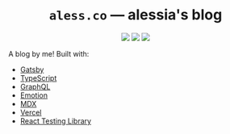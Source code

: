 <div align="center">

  <h1><code>aless.co</code> &mdash; alessia's blog</h1>

  <p>
    <a href="https://github.com/alessbell/aless.co/actions?query=workflow%3ATests" title="Tests"><img src="https://github.com/alessbell/aless.co/workflows/Tests/badge.svg"/></a>
    <a href="https://codecov.io/gh/alessbell/aless.co" title="Code Coverage"><img src="https://codecov.io/gh/alessbell/aless.co/branch/main/graph/badge.svg"/></a>
    <a href="https://github.com/prettier/prettier" title="Prettier Code Formatting"><img src="https://img.shields.io/badge/code_style-prettier-ff69b4.svg?style=flat-round"/></a>
  </p>

</div>

A blog by me! Built with:

- [Gatsby](https://github.com/gatsbyjs/gatsby)
- [TypeScript](https://www.typescriptlang.org/)
- [GraphQL](https://graphql.org/)
- [Emotion](https://github.com/emotion-js/emotion)
- [MDX](https://github.com/mdx-js/mdx)
- [Vercel](https://vercel.com)
- [React Testing Library](https://github.com/kentcdodds/react-testing-library)
